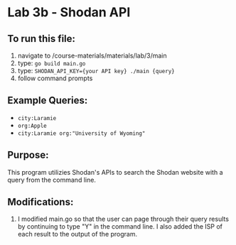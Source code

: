 # Lab 3b - Shodan API
## To run this file: 
1. navigate to /course-materials/materials/lab/3/main
2. type: `go build main.go`
3. type: `SHODAN_API_KEY={your API key} ./main {query}`
4. follow command prompts
## Example Queries:
- `city:Laramie`
- `org:Apple`
- `city:Laramie org:"University of Wyoming"`
## Purpose:
This program utilizies Shodan's APIs to search the Shodan website with a query from the command line.
## Modifications:
1. I modified main.go so that the user can page through their query results by continuing to type "Y" in the command line. I also added the ISP of each result to the output of the program.
